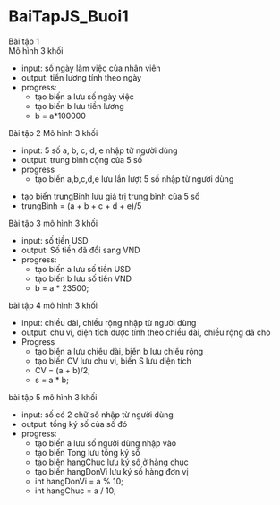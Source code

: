 # BaiTapJS_Buoi1

 Bài tập 1 
<br> Mô hình 3 khối
- input: số ngày làm việc của nhân viên
- output: tiền lương tính theo ngày
- progress: 
     + tạo biến a lưu số ngày việc
     + tạo biến b lưu tiền lương
     + b = a*100000

 Bài tập 2
 Mô hình 3 khối
 - input: 5 số a, b, c, d, e nhập từ người dùng
 - output: trung bình cộng của 5 số
 - progress
      + tạo biến a,b,c,d,e lưu lần lượt 5 số nhập từ người dùng
 + tạo biến trungBinh lưu giá trị trung bình của 5 số
 + trungBinh = (a + b + c + d + e)/5

 Bài tập 3
 mô hình 3 khối
 - input: số tiền USD
 - output: Số tiền đã đổi sang VND
 - progress:
     + tạo biến a lưu số tiền USD
     + tạo biến b lưu số tiền VND
     + b = a * 23500;

 bài tập 4 
 mô hình 3 khối
 - input: chiều dài, chiều rộng nhập từ người dùng
 - output: chu vi, diện tích được tính theo chiều dài, chiều rộng đã cho
 - Progress
     + tạo biến a lưu chiều dài, biến b lưu chiều rộng
     + tạo biến CV lưu chu vi, biến S lưu diện tích
     + CV = (a + b)/2;
     + s = a * b;

 bài tập 5
 mô hình 3 khối
 - input: số có 2 chữ số nhập từ người dùng
 - output: tổng ký số của số đó
 - progress: 
     + tạo biến a lưu số người dùng nhập vào
     + tạo biến Tong lưu tổng ký số
     + tạo biến hangChuc lưu ký số ở hàng chục
     + tạo biến hangDonVi lưu ký số hàng đơn vị
     + int hangDonVi = a % 10;
     + int hangChuc = a / 10;

